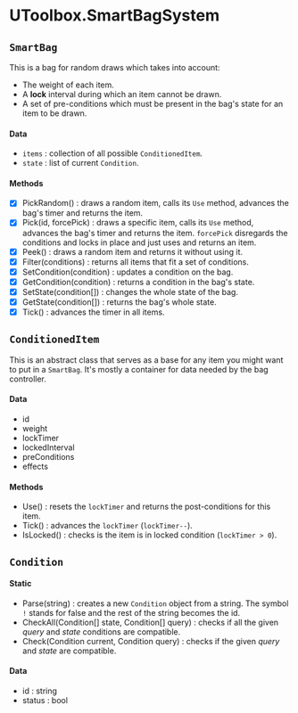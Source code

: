 # UToolbox.SmartBagSystem

## `SmartBag`

This is a bag for random draws which takes into account:

- The weight of each item.
- A **lock** interval during which an item cannot be drawn.
- A set of pre-conditions which must be present in the bag's state for an item to be drawn.

#### Data

- `items` : collection of all possible `ConditionedItem`.
- `state` : list of current `Condition`.

#### Methods

- [x] PickRandom() : draws a random item, calls its `Use` method, advances the bag's timer and returns the item.
- [x] Pick(id, forcePick) : draws a specific item, calls its `Use` method, advances the bag's timer and returns the item. `forcePick` disregards the conditions and locks in place and just uses and returns an item.
- [x] Peek() : draws a random item and returns it without using it.
- [x] Filter(conditions) : returns all items that fit a set of conditions.
- [x] SetCondition(condition) : updates a condition on the bag.
- [x] GetCondition(condition) : returns a condition in the bag's state.
- [x] SetState(condition[]) : changes the whole state of the bag.
- [x] GetState(condition[]) : returns the bag's whole state.
- [x] Tick() : advances the timer in all items.

## `ConditionedItem`

This is an abstract class that serves as a base for any item you might want to put in a `SmartBag`. It's mostly a container for data needed by the bag controller.

#### Data

- id
- weight
- lockTimer
- lockedInterval
- preConditions
- effects

#### Methods

- Use() : resets the `lockTimer` and returns the post-conditions for this item.
- Tick() : advances the `lockTimer` (`lockTimer--`).
- IsLocked() : checks is the item is in locked condition (`lockTimer > 0`).

## `Condition`

#### Static

- Parse(string) : creates a new `Condition` object from a string. The symbol `!` stands for false and the rest of the string becomes the id.
- CheckAll(Condition[] state, Condition[] query) : checks if all the given *query* and *state* conditions are compatible.
- Check(Condition current, Condition query) : checks if the given *query* and *state* are compatible.

#### Data

- id : string
- status : bool
